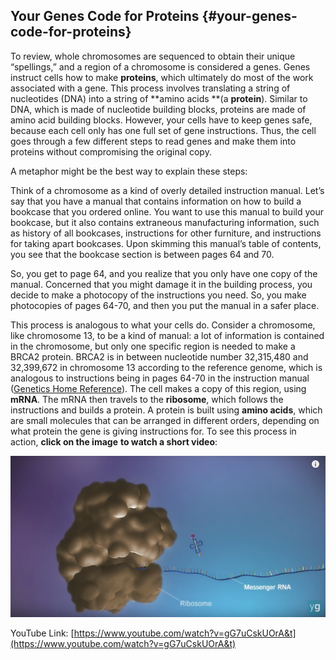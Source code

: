 ## Your Genes Code for Proteins {#your-genes-code-for-proteins}

To review, whole chromosomes are sequenced to obtain their unique “spellings,” and a region of a chromosome is considered a genes. Genes instruct cells how to make **proteins**, which ultimately do most of the work associated with a gene. This process involves translating a string of nucleotides \(DNA\) into a string of **amino acids **\(a **protein**\). Similar to DNA, which is made of nucleotide building blocks, proteins are made of amino acid building blocks. However, your cells have to keep genes safe, because each cell only has one full set of gene instructions. Thus, the cell goes through a few different steps to read genes and make them into proteins without compromising the original copy.

A metaphor might be the best way to explain these steps:

Think of a chromosome as a kind of overly detailed instruction manual. Let’s say that you have a manual that contains information on how to build a bookcase that you ordered online. You want to use this manual to build your bookcase, but it also contains extraneous manufacturing information, such as history of all bookcases, instructions for other furniture, and instructions for taking apart bookcases. Upon skimming this manual’s table of contents, you see that the bookcase section is between pages 64 and 70.

So, you get to page 64, and you realize that you only have one copy of the manual. Concerned that you might damage it in the building process, you decide to make a photocopy of the instructions you need. So, you make photocopies of pages 64-70, and then you put the manual in a safer place.

This process is analogous to what your cells do. Consider a chromosome, like chromosome 13, to be a kind of manual: a lot of information is contained in the chromosome, but only one specific region is needed to make a BRCA2 protein. BRCA2 is in between nucleotide number 32,315,480 and 32,399,672 in chromosome 13 according to the reference genome, which is analogous to instructions being in pages 64-70 in the instruction manual \([Genetics Home Reference](https://ghr.nlm.nih.gov/gene/BRCA2#location)\). The cell makes a copy of this region, using **mRNA**. The mRNA then travels to the **ribosome**, which follows the instructions and builds a protein. A protein is built using **amino acids**, which are small molecules that can be arranged in different orders, depending on what protein the gene is giving instructions for. To see this process in action, **click on the image** **to watch a short video**:

[![](/assets/RibsomemRNAScrnsht.png)](https://www.youtube.com/watch?v=gG7uCskUOrA&t)

YouTube Link: [https://www.youtube.com/watch?v=gG7uCskUOrA&t](https://www.youtube.com/watch?v=gG7uCskUOrA&t)

